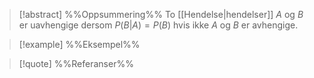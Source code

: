 
> [!abstract] %%Oppsummering%%
> To [[Hendelse|hendelser]] $A$ og $B$ er uavhengige dersom $P(B|A)=P(B)$ hvis ikke $A$ og $B$ er avhengige. 

> [!example] %%Eksempel%%
> 

> [!quote] %%Referanser%%